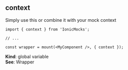 <a name="context"></a>

## context
Simply use this or combine it with your mock
context

```
import { context } from 'IonicMocks';

// ...

const wrapper = mount(<MyComponent />, { context });
```

**Kind**: global variable  
**See**: Wrapper  
